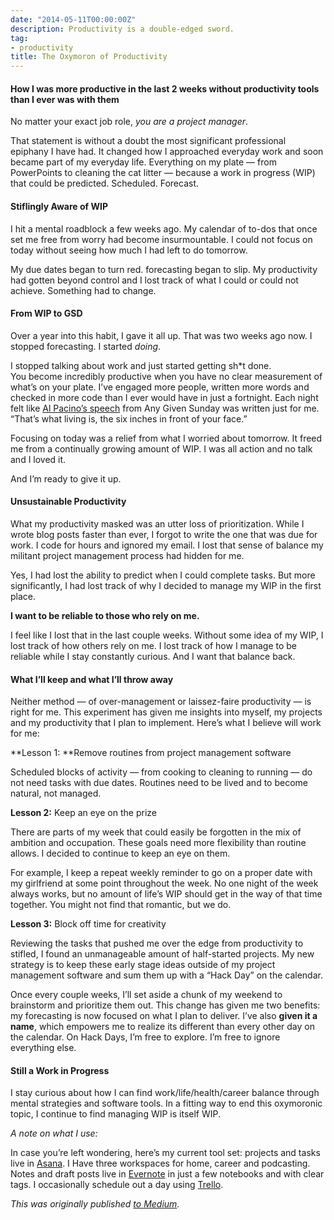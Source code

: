 ```yaml
---
date: "2014-05-11T00:00:00Z"
description: Productivity is a double-edged sword.
tag:
- productivity
title: The Oxymoron of Productivity
---
```


    
#### How I was more productive in the last 2 weeks without productivity tools than I ever was with them

No matter your exact job role, *you are a project manager*.

That statement is without a doubt the most significant professional epiphany I have had. It changed how I approached everyday work and soon became part of my everyday life. Everything on my plate — from PowerPoints to cleaning the cat litter — because a work in progress (WIP) that could be predicted. Scheduled. Forecast.

#### Stiflingly Aware of WIP

I hit a mental roadblock a few weeks ago. My calendar of to-dos that once set me free from worry had become insurmountable. I could not focus on today without seeing how much I had left to do tomorrow.

My due dates began to turn red. forecasting began to slip. My productivity had gotten beyond control and I lost track of what I could or could not achieve. Something had to change.

#### From WIP to GSD

Over a year into this habit, I gave it all up. That was two weeks ago now. I stopped forecasting. I started *doing*.

I stopped talking about work and just started getting sh*t done.  
You become incredibly productive when you have no clear measurement of what’s on your plate. I’ve engaged more people, written more words and checked in more code than I ever would have in just a fortnight. Each night felt like [Al Pacino’s speech](https://www.youtube.com/watch?v=9rFx6OFooCs) from Any Given Sunday was written just for me. “That’s what living is, the six inches in front of your face.”

Focusing on today was a relief from what I worried about tomorrow. It freed me from a continually growing amount of WIP. I was all action and no talk and I loved it.

And I’m ready to give it up.

#### Unsustainable Productivity

What my productivity masked was an utter loss of prioritization. While I wrote blog posts faster than ever, I forgot to write the one that was due for work. I code for hours and ignored my email. I lost that sense of balance my militant project management process had hidden for me.

Yes, I had lost the ability to predict when I could complete tasks. But more significantly, I had lost track of why I decided to manage my WIP in the first place.

**I want to be reliable to those who rely on me.**

I feel like I lost that in the last couple weeks. Without some idea of my WIP, I lost track of how others rely on me. I lost track of how I manage to be reliable while I stay constantly curious. And I want that balance back.

#### What I’ll keep and what I’ll throw away

Neither method — of over-management or laissez-faire productivity — is right for me. This experiment has given me insights into myself, my projects and my productivity that I plan to implement. Here’s what I believe will work for me:

**Lesson 1: **Remove routines from project management software

Scheduled blocks of activity — from cooking to cleaning to running — do not need tasks with due dates. Routines need to be lived and to become natural, not managed.

**Lesson 2:** Keep an eye on the prize

There are parts of my week that could easily be forgotten in the mix of ambition and occupation. These goals need more flexibility than routine allows. I decided to continue to keep an eye on them.

For example, I keep a repeat weekly reminder to go on a proper date with my girlfriend at some point throughout the week. No one night of the week always works, but no amount of life’s WIP should get in the way of that time together. You might not find that romantic, but we do.

**Lesson 3:** Block off time for creativity

Reviewing the tasks that pushed me over the edge from productivity to stifled, I found an unmanageable amount of half-started projects. My new strategy is to keep these early stage ideas outside of my project management software and sum them up with a “Hack Day” on the calendar.

Once every couple weeks, I’ll set aside a chunk of my weekend to brainstorm and prioritize them out. This change has given me two benefits: my forecasting is now focused on what I plan to deliver. I’ve also **given it a name**, which empowers me to realize its different than every other day on the calendar. On Hack Days, I’m free to explore. I’m free to ignore everything else.

#### Still a Work in Progress

I stay curious about how I can find work/life/health/career balance through mental strategies and software tools. In a fitting way to end this oxymoronic topic, I continue to find managing WIP is itself WIP.

*A note on what I use:*

In case you’re left wondering, here’s my current tool set: projects and tasks live in [Asana](http://asana.com/). I Have three workspaces for home, career and podcasting. Notes and draft posts live in [Evernote](http://evernote.com/) in just a few notebooks and with clear tags. I occasionally schedule out a day using [Trello](http://trello.com/).

*This was originally published [to Medium](https://medium.com/@mbbroberg/the-oxymoron-of-productivity-e5acd2b532e0).*